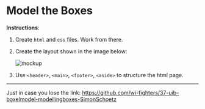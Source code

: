 # Model the Boxes

**Instructions**:

1. Create `html` and `css` files. Work from there.

2.  Create the layout shown in the image below:
   
    ![mockup](mockup.png)


3.  Use `<header>`, `<main>`, `<footer>`, `<aside>` to structure the html page.

----------
Just in case you lose the link: https://github.com/wi-fighters/37-uib-boxelmodel-modellingboxes-SimonSchoetz